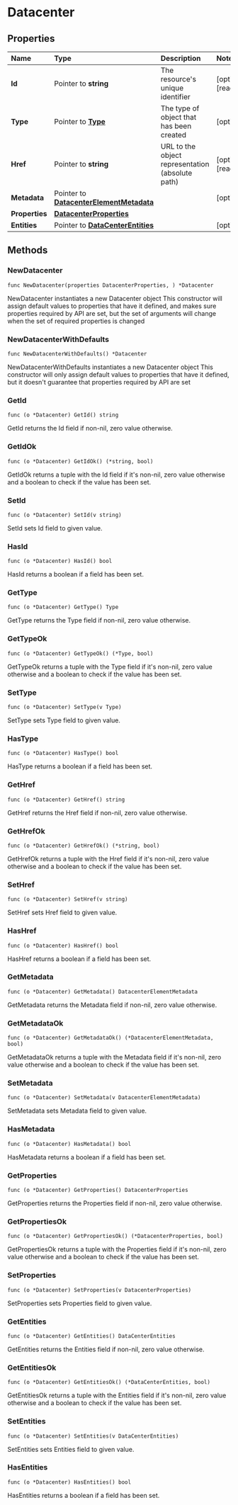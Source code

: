 # Datacenter

## Properties

| Name | Type | Description | Notes |
| :--- | :--- | :--- | :--- |
| **Id** | Pointer to **string** | The resource's unique identifier | \[optional\] \[readonly\] |
| **Type** | Pointer to [**Type**](type.md) | The type of object that has been created | \[optional\] |
| **Href** | Pointer to **string** | URL to the object representation \(absolute path\) | \[optional\] \[readonly\] |
| **Metadata** | Pointer to [**DatacenterElementMetadata**](datacenterelementmetadata.md) |  | \[optional\] |
| **Properties** | [**DatacenterProperties**](datacenterproperties.md) |  |  |
| **Entities** | Pointer to [**DataCenterEntities**](datacenterentities.md) |  | \[optional\] |

## Methods

### NewDatacenter

`func NewDatacenter(properties DatacenterProperties, ) *Datacenter`

NewDatacenter instantiates a new Datacenter object This constructor will assign default values to properties that have it defined, and makes sure properties required by API are set, but the set of arguments will change when the set of required properties is changed

### NewDatacenterWithDefaults

`func NewDatacenterWithDefaults() *Datacenter`

NewDatacenterWithDefaults instantiates a new Datacenter object This constructor will only assign default values to properties that have it defined, but it doesn't guarantee that properties required by API are set

### GetId

`func (o *Datacenter) GetId() string`

GetId returns the Id field if non-nil, zero value otherwise.

### GetIdOk

`func (o *Datacenter) GetIdOk() (*string, bool)`

GetIdOk returns a tuple with the Id field if it's non-nil, zero value otherwise and a boolean to check if the value has been set.

### SetId

`func (o *Datacenter) SetId(v string)`

SetId sets Id field to given value.

### HasId

`func (o *Datacenter) HasId() bool`

HasId returns a boolean if a field has been set.

### GetType

`func (o *Datacenter) GetType() Type`

GetType returns the Type field if non-nil, zero value otherwise.

### GetTypeOk

`func (o *Datacenter) GetTypeOk() (*Type, bool)`

GetTypeOk returns a tuple with the Type field if it's non-nil, zero value otherwise and a boolean to check if the value has been set.

### SetType

`func (o *Datacenter) SetType(v Type)`

SetType sets Type field to given value.

### HasType

`func (o *Datacenter) HasType() bool`

HasType returns a boolean if a field has been set.

### GetHref

`func (o *Datacenter) GetHref() string`

GetHref returns the Href field if non-nil, zero value otherwise.

### GetHrefOk

`func (o *Datacenter) GetHrefOk() (*string, bool)`

GetHrefOk returns a tuple with the Href field if it's non-nil, zero value otherwise and a boolean to check if the value has been set.

### SetHref

`func (o *Datacenter) SetHref(v string)`

SetHref sets Href field to given value.

### HasHref

`func (o *Datacenter) HasHref() bool`

HasHref returns a boolean if a field has been set.

### GetMetadata

`func (o *Datacenter) GetMetadata() DatacenterElementMetadata`

GetMetadata returns the Metadata field if non-nil, zero value otherwise.

### GetMetadataOk

`func (o *Datacenter) GetMetadataOk() (*DatacenterElementMetadata, bool)`

GetMetadataOk returns a tuple with the Metadata field if it's non-nil, zero value otherwise and a boolean to check if the value has been set.

### SetMetadata

`func (o *Datacenter) SetMetadata(v DatacenterElementMetadata)`

SetMetadata sets Metadata field to given value.

### HasMetadata

`func (o *Datacenter) HasMetadata() bool`

HasMetadata returns a boolean if a field has been set.

### GetProperties

`func (o *Datacenter) GetProperties() DatacenterProperties`

GetProperties returns the Properties field if non-nil, zero value otherwise.

### GetPropertiesOk

`func (o *Datacenter) GetPropertiesOk() (*DatacenterProperties, bool)`

GetPropertiesOk returns a tuple with the Properties field if it's non-nil, zero value otherwise and a boolean to check if the value has been set.

### SetProperties

`func (o *Datacenter) SetProperties(v DatacenterProperties)`

SetProperties sets Properties field to given value.

### GetEntities

`func (o *Datacenter) GetEntities() DataCenterEntities`

GetEntities returns the Entities field if non-nil, zero value otherwise.

### GetEntitiesOk

`func (o *Datacenter) GetEntitiesOk() (*DataCenterEntities, bool)`

GetEntitiesOk returns a tuple with the Entities field if it's non-nil, zero value otherwise and a boolean to check if the value has been set.

### SetEntities

`func (o *Datacenter) SetEntities(v DataCenterEntities)`

SetEntities sets Entities field to given value.

### HasEntities

`func (o *Datacenter) HasEntities() bool`

HasEntities returns a boolean if a field has been set.

